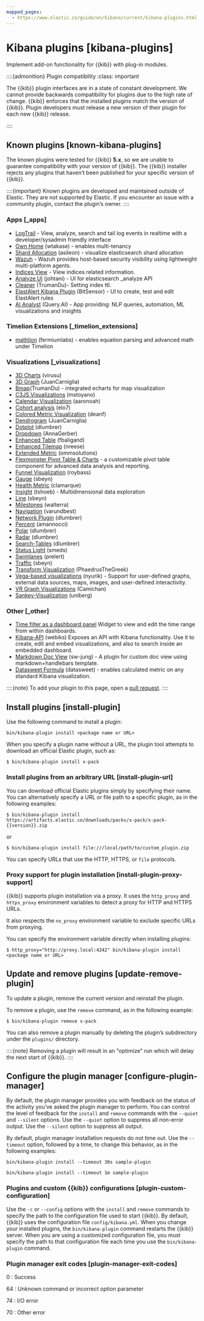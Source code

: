 ```yaml
---
mapped_pages:
  - https://www.elastic.co/guide/en/kibana/current/kibana-plugins.html
---
```


# Kibana plugins [kibana-plugins]

Implement add-on functionality for {{kib}} with plug-in modules.

::::{admonition} Plugin compatibility
:class: important

The {{kib}} plugin interfaces are in a state of constant development.  We cannot provide backwards compatibility for plugins due to the high rate of change.  {{kib}} enforces that the installed plugins match the version of {{kib}}. Plugin developers must release a new version of their plugin for each new {{kib}} release.

::::



## Known plugins [known-kibana-plugins]

The known plugins were tested for {{kib}} **5.x**, so we are unable to guarantee compatibility with your version of {{kib}}. The {{kib}} installer rejects any plugins that haven’t been published for your specific version of {{kib}}.

::::{important}
Known plugins are developed and maintained outside of Elastic. They are not supported by Elastic. If you encounter an issue with a community plugin, contact the plugin’s owner.
::::



### Apps [_apps]

* [LogTrail](https://github.com/sivasamyk/logtrail) - View, analyze, search and tail log events in realtime with a developer/sysadmin friendly interface
* [Own Home](https://github.com/wtakase/kibana-own-home) (wtakase) - enables multi-tenancy
* [Shard Allocation](https://github.com/asileon/kibana_shard_allocation) (asileon) - visualize elasticsearch shard allocation
* [Wazuh](https://github.com/wazuh/wazuh-kibana-app) - Wazuh provides host-based security visibility using lightweight multi-platform agents.
* [Indices View](https://github.com/TrumanDu/indices_view) - View indices related information.
* [Analyze UI](https://github.com/johtani/analyze-api-ui-plugin) (johtani) - UI for elasticsearch _analyze API
* [Cleaner](https://github.com/TrumanDu/cleaner) (TrumanDu)- Setting index ttl.
* [ElastAlert Kibana Plugin](https://github.com/bitsensor/elastalert-kibana-plugin) (BitSensor) - UI to create, test and edit ElastAlert rules
* [AI Analyst](https://github.com/query-ai/queryai-kibana-plugin) (Query.AI) - App providing: NLP queries, automation, ML visualizations and insights


### Timelion Extensions [_timelion_extensions]

* [mathlion](https://github.com/fermiumlabs/mathlion) (fermiumlabs) - enables equation parsing and advanced math under Timelion


### Visualizations [_visualizations]

* [3D Charts](https://github.com/virusu/3D_kibana_charts_vis) (virusu)
* [3D Graph](https://github.com/JuanCarniglia/area3d_vis) (JuanCarniglia)
* [Bmap](https://github.com/TrumanDu/bmap)(TrumanDu) - integrated echarts for map visualization
* [C3JS Visualizations](https://github.com/mstoyano/kbn_c3js_vis) (mstoyano)
* [Calendar Visualization](https://github.com/aaronoah/kibana_calendar_vis) (aaronoah)
* [Cohort analysis](https://github.com/elo7/cohort) (elo7)
* [Colored Metric Visualization](https://github.com/DeanF/health_metric_vis) (deanf)
* [Dendrogram](https://github.com/JuanCarniglia/dendrogram_vis) (JuanCarniglia)
* [Dotplot](https://github.com/dlumbrer/kbn_dotplot) (dlumbrer)
* [Dropdown](https://github.com/AnnaGerber/kibana_dropdown) (AnnaGerber)
* [Enhanced Table](https://github.com/fbaligand/kibana-enhanced-table) (fbaligand)
* [Enhanced Tilemap](https://github.com/nreese/enhanced_tilemap) (nreese)
* [Extended Metric](https://github.com/ommsolutions/kibana_ext_metrics_vis) (ommsolutions)
* [Flexmonster Pivot Table & Charts](https://github.com/flexmonster/pivot-kibana) - a customizable pivot table component for advanced data analysis and reporting.
* [Funnel Visualization](https://github.com/outbrain/ob-kb-funnel) (roybass)
* [Gauge](https://github.com/sbeyn/kibana-plugin-gauge-sg) (sbeyn)
* [Health Metric](https://github.com/clamarque/Kibana_health_metric_vis) (clamarque)
* [Insight](https://github.com/tshoeb/Insight) (tshoeb) - Multidimensional data exploration
* [Line](https://github.com/sbeyn/kibana-plugin-line-sg) (sbeyn)
* [Milestones](https://github.com/walterra/kibana-milestones-vis) (walterra)
* [Navigation](https://github.com/varundbest/navigation) (varundbest)
* [Network Plugin](https://github.com/dlumbrer/kbn_network) (dlumbrer)
* [Percent](https://github.com/amannocci/kibana-plugin-metric-percent) (amannocci)
* [Polar](https://github.com/dlumbrer/kbn_polar) (dlumbrer)
* [Radar](https://github.com/dlumbrer/kbn_radar) (dlumbrer)
* [Search-Tables](https://github.com/dlumbrer/kbn_searchtables) (dlumbrer)
* [Status Light](https://github.com/Smeds/status_light_visualization) (smeds)
* [Swimlanes](https://github.com/prelert/kibana-swimlane-vis) (prelert)
* [Traffic](https://github.com/sbeyn/kibana-plugin-traffic-sg) (sbeyn)
* [Transform Visualization](https://github.com/PhaedrusTheGreek/transform_vis) (PhaedrusTheGreek)
* [Vega-based visualizations](https://github.com/nyurik/kibana-vega-vis) (nyurik) - Support for user-defined graphs, external data sources, maps, images, and user-defined interactivity.
* [VR Graph Visualizations](https://github.com/Camichan/kbn_aframe) (Camichan)
* [Sankey-Visualization](https://github.com/uniberg/kbn_sankey_vis) (uniberg)


### Other [_other]

* [Time filter as a dashboard panel](https://github.com/nreese/kibana-time-plugin) Widget to view and edit the time range from within dashboards.
* [Kibana-API](https://github.com/Webiks/kibana-API.git) (webiks) Exposes an API with Kibana functionality. Use it to create, edit and embed visualizations, and also to search inside an embedded dashboard.
* [Markdown Doc View](https://github.com/sw-jung/kibana_markdown_doc_view) (sw-jung) - A plugin for custom doc view using markdown+handlebars template.
* [Datasweet Formula](https://github.com/datasweet-fr/kibana-datasweet-formula) (datasweet) - enables calculated metric on any standard Kibana visualization.

::::{note}
To add your plugin to this page, open a [pull request](https://github.com/elastic/kibana/tree/master/docs/plugins/known-plugins.asciidoc).
::::



## Install plugins [install-plugin]

Use the following command to install a plugin:

```shell
bin/kibana-plugin install <package name or URL>
```

When you specify a plugin name without a URL, the plugin tool attempts to download an official Elastic plugin, such as:

```shell
$ bin/kibana-plugin install x-pack
```


### Install plugins from an arbitrary URL [install-plugin-url]

You can download official Elastic plugins simply by specifying their name. You can alternatively specify a URL or file path to a specific plugin, as in the following examples:

```shell subs=true
$ bin/kibana-plugin install https://artifacts.elastic.co/downloads/packs/x-pack/x-pack-{{version}}.zip
```

or

```shell
$ bin/kibana-plugin install file:///local/path/to/custom_plugin.zip
```

You can specify URLs that use the HTTP, HTTPS, or `file` protocols.


### Proxy support for plugin installation [install-plugin-proxy-support]

{{kib}} supports plugin installation via a proxy. It uses the `http_proxy` and `https_proxy` environment variables to detect a proxy for HTTP and HTTPS URLs.

It also respects the `no_proxy` environment variable to exclude specific URLs from proxying.

You can specify the environment variable directly when installing plugins:

```shell
$ http_proxy="http://proxy.local:4242" bin/kibana-plugin install <package name or URL>
```


## Update and remove plugins [update-remove-plugin]

To update a plugin, remove the current version and reinstall the plugin.

To remove a plugin, use the `remove` command, as in the following example:

```shell
$ bin/kibana-plugin remove x-pack
```

You can also remove a plugin manually by deleting the plugin’s subdirectory under the `plugins/` directory.

::::{note}
Removing a plugin will result in an "optimize" run which will delay the next start of {{kib}}.
::::



## Configure the plugin manager [configure-plugin-manager]

By default, the plugin manager provides you with feedback on the status of the activity you’ve asked the plugin manager to perform. You can control the level of feedback for the `install` and `remove` commands with the `--quiet` and `--silent` options. Use the `--quiet` option to suppress all non-error output. Use the `--silent` option to suppress all output.

By default, plugin manager installation requests do not time out. Use the `--timeout` option, followed by a time, to change this behavior, as in the following examples:

```shell
bin/kibana-plugin install --timeout 30s sample-plugin
```

```shell
bin/kibana-plugin install --timeout 1m sample-plugin
```


### Plugins and custom {{kib}} configurations [plugin-custom-configuration]

Use the `-c` or `--config` options with the `install` and `remove` commands to specify the path to the configuration file used to start {{kib}}. By default, {{kib}} uses the configuration file `config/kibana.yml`. When you change your installed plugins, the `bin/kibana-plugin` command restarts the {{kib}} server. When you are using a customized configuration file, you must specify the path to that configuration file each time you use the `bin/kibana-plugin` command.


### Plugin manager exit codes [plugin-manager-exit-codes]

0
:   Success

64
:   Unknown command or incorrect option parameter

74
:   I/O error

70
:   Other error

